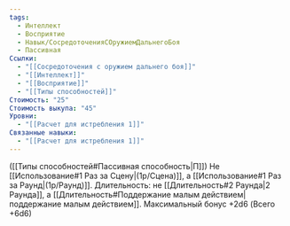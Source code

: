 ```yaml
---
tags:
  - Интеллект
  - Восприятие
  - Навык/СосредоточенияСОружиемДальнегоБоя
  - Пассивная
Ссылки:
  - "[[Сосредоточения с оружием дальнего боя]]"
  - "[[Интеллект]]"
  - "[[Восприятие]]"
  - "[[Типы способностей]]"
Стоимость: "25"
Стоимость выкупа: "45"
Уровни:
  - "[[Расчет для истребления 1]]"
Связанные навыки:
  - "[[Расчет для истребления 1]]"
---
```

([[Типы способностей#Пассивная способность|П]]) Не [[Использование#1 Раз за Сцену|(1р/Сцена)]], а [[Использование#1 Раз за Раунд|(1р/Раунд)]].
Длительность: не [[Длительность#2 Раунда|2 Раунда]], а [[Длительность#Поддержание малым действием|поддержание малым действием]]. 
Максимальный бонус +2d6 (Всего +6d6)